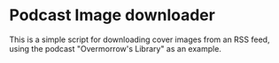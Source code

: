 # Podcast Image downloader

This is a simple script for downloading cover images from an RSS feed, using the podcast "Overmorrow's Library" as an example.
